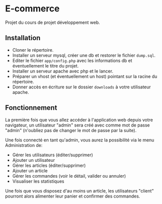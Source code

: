 E-commerce
==========

Projet du cours de projet développement web.

Installation
------------

- Cloner le répertoire.
- Installer un serveur mysql, créer une db et restorer le fichier `dump.sql`.
- Editer le fichier `app/config.php` avec les informations db et éventuellement le titre du projet.
- Installer un serveur apache avec php et le lancer.
- Préparer un vhost (et éventuellement un host) pointant sur la racine du répertoire.
- Donner accès en écriture sur le dossier `downloads` à votre utilisateur apache.

Fonctionnement
--------------

La première fois que vous allez accéder à l'application web depuis votre navigateur, un utilisateur "admin" sera créé avec comme mot de passe "admin" (n'oubliez pas de changer le mot de passe par la suite).

Une fois connecté en tant qu'admin, vous aurez la possibilité via le menu Administration de:
- Gérer les utilisateurs (éditer/supprimer)
- Ajouter un utilisateur
- Gérer les articles (éditer/supprimer)
- Ajouter un article
- Gérer les commandes (voir le détail, valider ou annuler)
- Visualiser les statistiques

Une fois que vous disposez d'au moins un article, les utilisateurs "client" pourront alors alimenter leur panier et confirmer des commandes.

